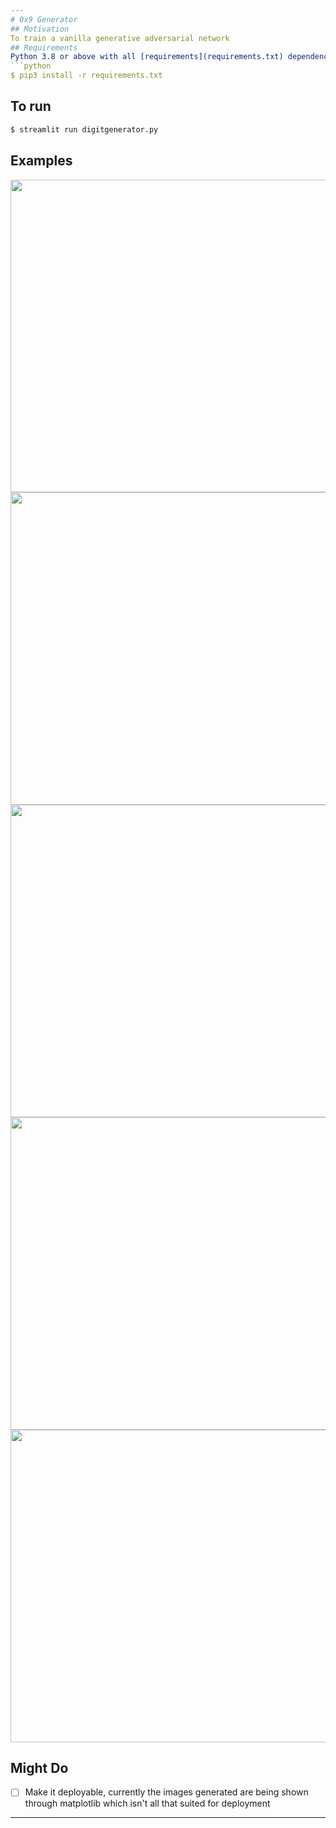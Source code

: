 ```yaml
---
# 0x9 Generator
## Motivation
To train a vanilla generative adversarial network
## Requirements
Python 3.8 or above with all [requirements](requirements.txt) dependencies installed. To install run:
```python
$ pip3 install -r requirements.txt
```
## To run
```python
$ streamlit run digitgenerator.py
```
## Examples

<img src="https://user-images.githubusercontent.com/52780573/102694930-38a0af80-424a-11eb-9031-ab9da9602d81.png" data-canonical-src="" width="800" height="500" />

<img src="https://user-images.githubusercontent.com/52780573/100628441-384d7c80-334e-11eb-835a-9329af166209.png" data-canonical-src="" width="800" height="500" />

<img src="https://user-images.githubusercontent.com/52780573/100628511-4ac7b600-334e-11eb-8ee0-a9f62d9cc45b.png" data-canonical-src="" width="800" height="500" />

<img src="https://user-images.githubusercontent.com/52780573/100628551-56b37800-334e-11eb-88e7-f4fe644f628b.png" data-canonical-src="" width="800" height="500" />

<img src="https://user-images.githubusercontent.com/52780573/100628585-60d57680-334e-11eb-9ed9-3428f20f032f.png" data-canonical-src="" width="800" height="500" />

## Might Do
- [ ] Make it deployable, currently the images generated are being shown through matplotlib which isn't all that suited for deployment

---
```

